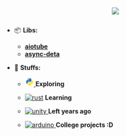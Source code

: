 <h1 align="center">
  <a href="https://jnsougata.github.io/">
    <img src="https://readme-typing-svg.herokuapp.com/?lines=Hello+👋;&center=true&size=20">
  </a>
</h1>

- 📦 **Libs:** 
    
    - [**aiotube**](https://github.com/jnsougata/aiotube)   
    - [**async-deta**](https://github.com/jnsougata/async-deta)
  
- 📂 **Stuffs:**
    - <a href="https://www.python.org" target="_blank"> <img src="https://raw.githubusercontent.com/devicons/devicon/master/icons/python/python-original.svg" alt="python" width="20" height="20"/> </a> **Exploring** 

    -  <a href="https://www.rust-lang.org/" target="_blank"> <img src="https://www.rust-lang.org/static/images/rust-logo-blk.svg" alt="rust" width="25" height="25"/></a> **Learning** 
    - <a href="https://unity.com/" target="_blank"> <img src="https://www.vectorlogo.zone/logos/unity3d/unity3d-icon.svg" alt="unity" width="20" height="20"/> </a> **Left years ago** 
    - <a href="https://www.arduino.cc/" target="_blank"> <img src="https://cdn.worldvectorlogo.com/logos/arduino-1.svg" alt="arduino" width="20" height="20"/> </a> **College projects :D** 
